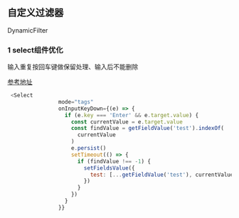 ## 自定义过滤器


DynamicFilter


### 1 select组件优化


输入重复按回车键做保留处理、输入后不能删除

[参考地址](https://blog.csdn.net/weixin_44205785/article/details/108071393)


```js
 <Select
                mode="tags"
                onInputKeyDown={(e) => {
                  if (e.key === 'Enter' && e.target.value) {
                    const currentValue = e.target.value
                    const findValue = getFieldValue('test').indexOf(
                      currentValue
                    )
                    e.persist()
                    setTimeout(() => {
                      if (findValue !== -1) {
                        setFieldsValue({
                          test: [...getFieldValue('test'), currentValue],
                        })
                      }
                    })
                  }
                }}
```